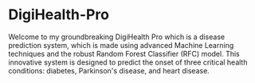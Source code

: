 # DigiHealth-Pro
Welcome to my groundbreaking DigiHealth Pro which is a disease prediction system, which is made using advanced Machine Learning techniques and the robust Random Forest Classifier (RFC) model. This innovative system is designed to predict the onset of three critical health conditions: diabetes, Parkinson's disease, and heart disease.
